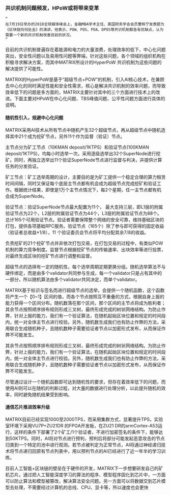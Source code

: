 ### 共识机制问题频发，HPoW或将带来变革

    “
    在7月19日举办的2018全球媒体峰会上，金融MBA学术主任、美国财务学会会员曹辉宁发表题为《区块链向何处去》的演讲，他表示，POW、POS、POA、DPOS等共识机制都各有优缺点，认为需要一个新的共识机制改善目前的状况。
    ”

目前的共识机制普遍存在着能源和电力的大量浪费，处理效率的低下，中心化问题突出，安全性问题以及易用性问题等弊端，针对这些问题，各个领域的组织机构在积极寻求解决方案，而其中MATRIX所设计的HyperPoW 共识机制为这些问题的解决提供了可能性。

MATRIX的HyperPoW是基于“超级节点+POW”的机制，引入AI核心技术，在兼顾去中心化的同时满足性能和安全性需求，核心是解决共识机制的效率问题，而导致效率低下的问题是多方面的，MATRIX主要针对其中的三个方面进行技术上的改进。下面主要对HPoW在中心化问题、TBS峰值问题、公平性问题方面进行具体的说明。


#### 随机性引入，规避中心化问题

MATRIX采用AI技术从所有节点中随机产生32个超级节点，再从超级节点中随机选择其中21个成为挖矿节点，另外11个作为监督（验证）节点。

主节点分为矿工节点（10KMAN deposit/1KTPS）和验证节点(100KMAN deposit/1KTPS)，均每小时选举一次。采用逐级选举出32个SuperNode进行挖矿。同时，再独立选举出11个验证SuperNode节点进行监督与判决，并提供计算任务的分发验证。


矿工节点：矿工选举周期的设计，主要目的是为矿工提供一个稳定合理的算力租赁时间间隔，同时又保证每个底层主节点都有机会成为超级节点完成挖矿和验证工作。根据统计结果，即使是1万个主节点情况下，每2个星期，任一主节点都有机会成为SuperNode。

验证节点：验证SuperNode节点最大配置为11个， 最大支持三层，即L1层的附属验证节点为22个，L2层的附属验证节点为44个，L3层的附属验证节点为88个。总计165个可用验证节点。验证者需要保障整个网络的安全可靠，维持基础区块的打包，提供各项基础RPC服务。验证节点（165个）除了参与即可获得的固定收益（验证者总收益*1/8），11 个验证委员会节点将平均分配其余7/8的收益。


负责挖矿的21个挖矿节点并非依次打包交易，在打包交易的过程中，有类似POW机制的算力竞争制度。监督节点根据挖矿节点的传输速率、出块效率等进行投票，对最终生成区块的挖矿节点进行调整和监督。

超级节点的选择有一定的随机性，每个选举周期定期更换分组。随机选举算法不与硬件绑定，而是由多个validator共同参与生成，每一个validator只是占有其中的一部分，所以随机算法由多个validator共同决定，而单个validator。


MATRIX基于标识与签名而进行超级节点的选举。会提供一个随机函数，这个函数将产生一个【0~1】区间的值，而各个节点按照互不重叠的方式，根据自身上报的能力获得一个区间分布。随机数落在那个区间，那个区间的主节点将成为胜利者；其余节点按照顺序排布规则形成三叉树，最终形成完成的树状网络结构。为防止作弊，针对上报的能力，我们有一个验证算法，在随机起始区块位置和规定的时间段内，统一对全体主节点进行校验。另外，随机数生成我们也有防止作弊的方法，采用联合生成随机种子，且随机数种子需要验证者节点以加密形式发布，从而保证作弊不可能发生。

其余节点按照顺序排布规则形成三叉树，最终形成完成的树状网络结构。为防止作弊，针对上报的能力，我们有一个验证算法，在随机起始区块位置和规定的时间段内，统一对全体主节点进行校验。另外，随机数生成我们也有防止作弊的方法，采用联合生成随机种子，且随机数种子需要验证者节点以加密形式发布，从而保证作弊不可能发生。

尽管通过设计一个随机函数即可达到随机性的要求，但存在着效率低下的问题，而使用AI则可以在随机的判断过程，对大量的数据进行处理分析，以此提升随机的效率，同时避免随机结果受到影响。


#### 通信芯片推进效率升级

MATRIX目前已经实现1000至2000TPS，而采用集群方式，显著提升TPS，实验室环境下采用VU7P+ZU21DR 的FPGA开发板，在ZU21 DR的armCortex-A53运行，这样的条件下部署了2个矿工/1个验证者，不进行加密签名的条件下，能够达到50KTPS。同时，AI将对节点进行预判，预判后将部分可能发起恶意攻击的节点归类到一个特定的池中进行观测。若节点被判定为正常节点，AI将通过神经递归技术将节点递归回原有节点列表中，用以预判节点的AI已经进行了近一年半的学习训练。

目前人工智能+区块链的壁垒在于硬件的开发，MATRIX下一步想要研发自己的矿机芯片。通过把人工智能深度学习的算法的程序、模型程序固化到芯片中，一方面可以防止算法和模型被篡改，解决算法安全问题。另一方面可以将数据交到芯片模型去处理，不需要经过计算机的总线、CPU、显卡等，所以速度也会更快